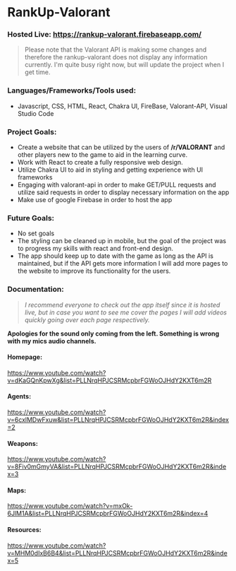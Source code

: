 # RankUp-Valorant
### Hosted Live: https://rankup-valorant.firebaseapp.com/

> Please note that the Valorant API is making some changes and therefore the rankup-valorant does not display any information currently.
> I'm quite busy right now, but will update the project when I get time.

### Languages/Frameworks/Tools used:

- Javascript, CSS, HTML, React, Chakra UI, FireBase, Valorant-API, Visual Studio Code 

### Project Goals:

- Create a website that can be utilized by the users of **/r/VALORANT** and other players new to the game to aid in the learning curve.
- Work with React to create a fully responsive web design.
- Utilize Chakra UI to aid in styling and getting experience with UI frameworks
- Engaging with valorant-api in order to make GET/PULL requests and utilize said requests in order to display necessary information on the app
- Make use of google Firebase in order to host the app

### Future Goals:

- No set goals
- The styling can be cleaned up in mobile, but the goal of the project was to progress my skills with react and front-end design.
- The app should keep up to date with the game as long as the API is maintained, but if the API gets more information I will add more pages to the website to improve its functionality for the users.

### Documentation:

> *I recommend everyone to check out the app itself since it is hosted live, but in case you want to see me cover the pages I will add videos quickly going over each page respectively.*

**Apologies for the sound only coming from the left. Something is wrong with my mics audio channels.**

#### Homepage:
https://www.youtube.com/watch?v=dKaGQnKpwXg&list=PLLNrqHPJCSRMcpbrFGWoOJHdY2KXT6m2R

#### Agents:
https://www.youtube.com/watch?v=6cxlMDwFxuw&list=PLLNrqHPJCSRMcpbrFGWoOJHdY2KXT6m2R&index=2

#### Weapons:
https://www.youtube.com/watch?v=8Fiv0mGmyVA&list=PLLNrqHPJCSRMcpbrFGWoOJHdY2KXT6m2R&index=3

#### Maps:
https://www.youtube.com/watch?v=mxOk-6JlM1A&list=PLLNrqHPJCSRMcpbrFGWoOJHdY2KXT6m2R&index=4

#### Resources:
https://www.youtube.com/watch?v=MHM0dIxB6B4&list=PLLNrqHPJCSRMcpbrFGWoOJHdY2KXT6m2R&index=5
